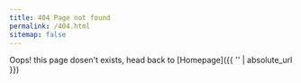 ```yaml
---
title: 404 Page not found
permalink: /404.html
sitemap: false
---
```


Oops! this page dosen't exists, head back to [Homepage]({{ '' | absolute_url }})
